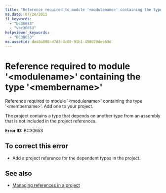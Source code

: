 ```yaml
---
title: "Reference required to module '<modulename>' containing the type '<membername>'"
ms.date: 07/20/2015
f1_keywords: 
  - "bc30653"
  - "vbc30653"
helpviewer_keywords: 
  - "BC30653"
ms.assetid: dad8a808-d7d3-4c80-91b1-458070dec63d
---
```

# Reference required to module '\<modulename>' containing the type '\<membername>'
Reference required to module '\<modulename>' containing the type '\<membername>'. Add one to your project.  
  
 The project contains a type that depends on another type from an assembly that is not included in the project references.  
  
 **Error ID:** BC30653  
  
## To correct this error  
  
-   Add a project reference for the dependent types in the project.  
  
## See also
- [Managing references in a project](/visualstudio/ide/managing-references-in-a-project)
